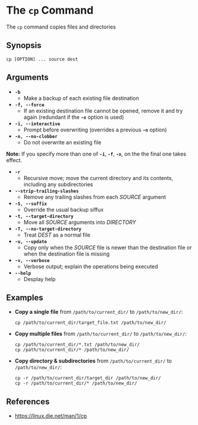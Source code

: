 # The `cp` Command

The `cp` command copies files and directories

## Synopsis
`cp [OPTION] ... source dest`

## Arguments 
 * **`-b`**
   * Make a backup of each existing file destination
 * **`-f, --force`**
   * If an existing destination file cannot be opened, remove it and try again (redundant if the **`-n`** option is used)
 * **`-i, --interactive`**
   * Prompt before overwriting (overrides a previous **`-n`** option)
 * **`-n, --no-clobber`**
   * Do not overwrite an existing file
   
 **Note:** If you specify more than one of **`-i`**, **`-f`**, **`-n`**, on the the final one takes effect.
 
 * **`-r`**
   * Recursive move; move the current directory and its contents, including any subdirectories
 * **`--strip-trailing-slashes`**
   * Remove any trailing slashes from each *SOURCE* argument
 * **`-S, --suffix`**
   * Override the usual backup siffux
 * **`-t, --target-directory`**
   * Move all *SOURCE* arguments into *DIRECTORY*
 * **`-T, --no-target-directory`**
   * Treat *DEST* as a normal file
 * **`-u, --update`**
   * Copy only when the *SOURCE* file is newer than the destination file or when the destination file is missing
 * **`-v, --verbose`**
   * Verbose output; explain the operations being executed
 * **`--help`**
   * Desplay help

## Examples
* **Copy a single file** from `/path/to/current_dir/` to `/path/to/new_dir/`:
  ```
  cp /path/to/current_dir/target_file.txt /path/to/new_dir/
  ```
  
* **Copy multiple files** from `/path/to/current_dir/` to `/path/to/new_dir/`:
  ```
  cp /path/to/current_dir/*.txt /path/to/new_dir/
  cp /path/to/current_dir/* /path/to/new_dir/
  ```
  
* **Copy directory & subdirectories** from `/path/to/current_dir/` to `/path/to/new_dir/`:
  ```
  cp -r /path/to/current_dir/target_dir /path/to/new_dir/
  cp -r /path/to/current_dir/* /path/to/new_dir/
  ```
  
  
## References
* https://linux.die.net/man/1/cp
